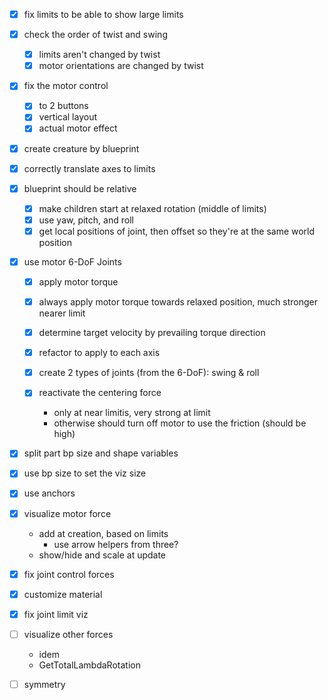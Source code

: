 - [x] fix limits to be able to show large limits
- [x] check the order of twist and swing

  - [x] limits aren't changed by twist
  - [x] motor orientations are changed by twist

- [x] fix the motor control

  - [x] to 2 buttons
  - [x] vertical layout
  - [x] actual motor effect

- [x] create creature by blueprint

- [x] correctly translate axes to limits

- [x] blueprint should be relative

  - [x] make children start at relaxed rotation (middle of limits)
  - [x] use yaw, pitch, and roll
  - [x] get local positions of joint, then offset so they're at the same world position

- [x] use motor 6-DoF Joints

  - [x] apply motor torque
  - [x] always apply motor torque towards relaxed position, much stronger nearer limit
  - [x] determine target velocity by prevailing torque direction

  - [x] refactor to apply to each axis

  - [x] create 2 types of joints (from the 6-DoF): swing & roll
  - [x] reactivate the centering force
    - only at near limitis, very strong at limit
    - otherwise should turn off motor to use the friction (should be high)

- [x] split part bp size and shape variables
- [x] use bp size to set the viz size

- [x] use anchors

- [x] visualize motor force

  - add at creation, based on limits
    - use arrow helpers from three?
  - show/hide and scale at update

- [x] fix joint control forces
- [x] customize material

- [x] fix joint limit viz

- [ ] visualize other forces

  - idem
  - GetTotalLambdaRotation

- [ ] symmetry
